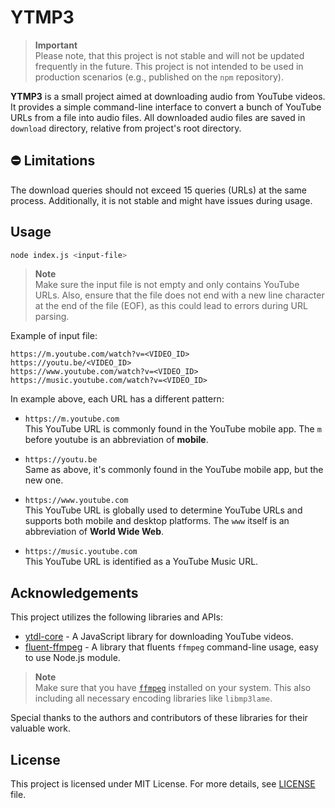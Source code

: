 # YTMP3

> **Important**  
> Please note, that this project is not stable and will not be updated frequently
> in the future. This project is not intended to be used in production scenarios
> (e.g., published on the `npm` repository).

**YTMP3** is a small project aimed at downloading audio from YouTube videos.
It provides a simple command-line interface to convert a bunch of YouTube URLs from a file into audio files.
All downloaded audio files are saved in `download` directory, relative from project's root directory.

## ⛔ Limitations

The download queries should not exceed 15 queries (URLs) at the same process. Additionally, it is not stable and might have issues during usage.

## Usage

```bash
node index.js <input-file>
```

> **Note**  
> Make sure the input file is not empty and only contains YouTube URLs.
> Also, ensure that the file does not end with a new line character at the end of the file (EOF),
> as this could lead to errors during URL parsing.

Example of input file:

```
https://m.youtube.com/watch?v=<VIDEO_ID>
https://youtu.be/<VIDEO_ID>
https://www.youtube.com/watch?v=<VIDEO_ID>
https://music.youtube.com/watch?v=<VIDEO_ID>
```

In example above, each URL has a different pattern:

- `https://m.youtube.com`  
  This YouTube URL is commonly found in the YouTube mobile app. The `m` before youtube is an abbreviation of **mobile**.

- `https://youtu.be`  
  Same as above, it's commonly found in the YouTube mobile app, but the new one.

- `https://www.youtube.com`  
  This YouTube URL is globally used to determine YouTube URLs and supports both mobile and desktop platforms. The `www` itself is an abbreviation of **World Wide Web**.

- `https://music.youtube.com`  
  This YouTube URL is identified as a YouTube Music URL.

## Acknowledgements

This project utilizes the following libraries and APIs:

- [ytdl-core] - A JavaScript library for downloading YouTube videos.
- [fluent-ffmpeg] - A library that fluents `ffmpeg` command-line usage, easy to use Node.js module.
> **Note**  
> Make sure that you have [`ffmpeg`](https://ffmpeg.org) installed on your system.
> This also including all necessary encoding libraries like `libmp3lame`.

Special thanks to the authors and contributors of these libraries for their valuable work.

## License
This project is licensed under MIT License. For more details, see [LICENSE](https://github.com/mitsuki31/ytmp3-js/blob/master/LICENSE) file.


[ytdl-core]: https://www.npmjs.com/package/ytdl-core
[fluent-ffmpeg]: https://www.npmjs.com/package/fluent-ffmpeg
